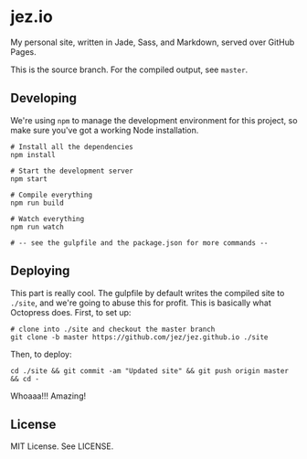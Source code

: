 # jez.io

My personal site, written in Jade, Sass, and Markdown, served over GitHub Pages.

This is the source branch. For the compiled output, see `master`.

## Developing

We're using `npm` to manage the development environment for this project, so
make sure you've got a working Node installation.

```
# Install all the dependencies
npm install

# Start the development server
npm start

# Compile everything
npm run build

# Watch everything
npm run watch

# -- see the gulpfile and the package.json for more commands --
```

## Deploying

This part is really cool. The gulpfile by default writes the compiled site to
`./site`, and we're going to abuse this for profit. This is basically what
Octopress does. First, to set up:

```
# clone into ./site and checkout the master branch
git clone -b master https://github.com/jez/jez.github.io ./site
```

Then, to deploy:

```
cd ./site && git commit -am "Updated site" && git push origin master && cd -
```

Whoaaa!!! Amazing!


## License

MIT License. See LICENSE.
